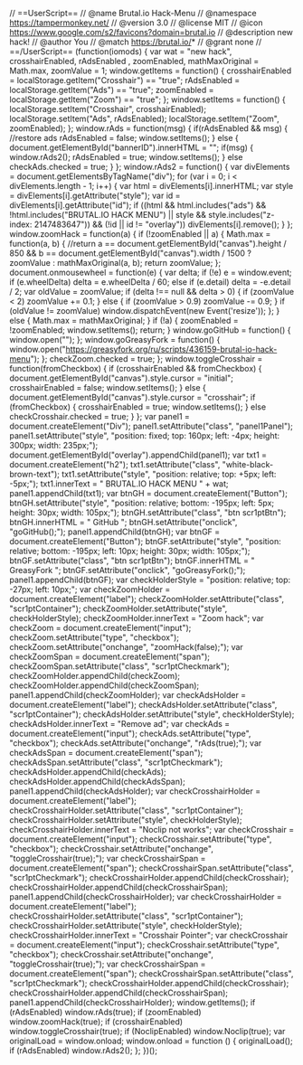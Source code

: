 // ==UserScript== // @name Brutal.io Hack-Menu // @namespace https://tampermonkey.net/ // @version 3.0 // @license MIT // @icon https://www.google.com/s2/favicons?domain=brutal.io // @description new hack! // @author You // @match https://brutal.io/* // @grant none // ==/UserScript== (function(iomods) { var wat = "new hack", crosshairEnabled, rAdsEnabled , zoomEnabled, mathMaxOriginal = Math.max, zoomValue = 1; window.getItems = function() { crosshairEnabled = localStorage.getItem("Crosshair") == "true"; rAdsEnabled = localStorage.getItem("Ads") == "true"; zoomEnabled = localStorage.getItem("Zoom") == "true"; }; window.setItems = function() { localStorage.setItem("Crosshair", crosshairEnabled); localStorage.setItem("Ads", rAdsEnabled); localStorage.setItem("Zoom", zoomEnabled); }; window.rAds = function(msg) { if(rAdsEnabled && msg) { //restore ads rAdsEnabled = false; window.setItems(); } else { document.getElementById("bannerID").innerHTML = ""; if(msg) { window.rAds2(); rAdsEnabled = true; window.setItems(); } else checkAds.checked = true; } }; window.rAds2 = function() { var divElements = document.getElementsByTagName("div"); for (var i = 0; i < divElements.length - 1; i++) { var html = divElements[i].innerHTML; var style = divElements[i].getAttribute("style"); var id = divElements[i].getAttribute("id"); if ((html && html.includes("ads") && !html.includes("BRUTAL.IO HACK MENU") || style && style.includes("z-index: 2147483647")) && (!id || id != "overlay")) divElements[i].remove(); } }; window.zoomHack = function(a) { if (!zoomEnabled || a) { Math.max = function(a, b) { //return a == document.getElementById("canvas").height / 850 && b == document.getElementById("canvas").width / 1500 ? zoomValue : mathMaxOriginal(a, b); return zoomValue; }; document.onmousewheel = function(e) { var delta; if (!e) e = window.event; if (e.wheelDelta) delta = e.wheelDelta / 60; else if (e.detail) delta = -e.detail / 2; var oldValue = zoomValue; if (delta !== null && delta > 0) { if (zoomValue < 2) zoomValue += 0.1; } else { if (zoomValue > 0.9) zoomValue -= 0.9; } if (oldValue != zoomValue) window.dispatchEvent(new Event('resize')); }; } else { Math.max = mathMaxOriginal; } if (!a) { zoomEnabled = !zoomEnabled; window.setItems(); return; } window.goGitHub = function() { window.open(""); }; window.goGreasyFork = function() { window.open("https://greasyfork.org/ru/scripts/436159-brutal-io-hack-menu"); }; checkZoom.checked = true; }; window.toggleCrosshair = function(fromCheckbox) { if (crosshairEnabled && fromCheckbox) { document.getElementById("canvas").style.cursor = "initial"; crosshairEnabled = false; window.setItems(); } else { document.getElementById("canvas").style.cursor = "crosshair"; if (fromCheckbox) { crosshairEnabled = true; window.setItems(); } else checkCrosshair.checked = true; } }; var panel1 = document.createElement("Div"); panel1.setAttribute("class", "panel1Panel"); panel1.setAttribute("style", "position: fixed; top: 160px; left: -4px; height: 300px; width: 235px;"); document.getElementById("overlay").appendChild(panel1); var txt1 = document.createElement("h2"); txt1.setAttribute("class", "white-black-brown-text"); txt1.setAttribute("style", "position: relative; top: +5px; left: -5px;"); txt1.innerText = " BRUTAL.IO HACK MENU " + wat; panel1.appendChild(txt1); var btnGH = document.createElement("Button"); btnGH.setAttribute("style", "position: relative; bottom: -195px; left: 5px; height: 30px; width: 105px;"); btnGH.setAttribute("class", "btn scr1ptBtn"); btnGH.innerHTML = "
GitHub
"; btnGH.setAttribute("onclick", "goGitHub();"); panel1.appendChild(btnGH); var btnGF = document.createElement("Button"); btnGF.setAttribute("style", "position: relative; bottom: -195px; left: 10px; height: 30px; width: 105px;"); btnGF.setAttribute("class", "btn scr1ptBtn"); btnGF.innerHTML = "
GreasyFork
"; btnGF.setAttribute("onclick", "goGreasyFork();"); panel1.appendChild(btnGF); var checkHolderStyle = "position: relative; top: -27px; left: 10px;"; var checkZoomHolder = document.createElement("label"); checkZoomHolder.setAttribute("class", "scr1ptContainer"); checkZoomHolder.setAttribute("style", checkHolderStyle); checkZoomHolder.innerText = "Zoom hack"; var checkZoom = document.createElement("input"); checkZoom.setAttribute("type", "checkbox"); checkZoom.setAttribute("onchange", "zoomHack(false);"); var checkZoomSpan = document.createElement("span"); checkZoomSpan.setAttribute("class", "scr1ptCheckmark"); checkZoomHolder.appendChild(checkZoom); checkZoomHolder.appendChild(checkZoomSpan); panel1.appendChild(checkZoomHolder); var checkAdsHolder = document.createElement("label"); checkAdsHolder.setAttribute("class", "scr1ptContainer"); checkAdsHolder.setAttribute("style", checkHolderStyle); checkAdsHolder.innerText = "Remove ad"; var checkAds = document.createElement("input"); checkAds.setAttribute("type", "checkbox"); checkAds.setAttribute("onchange", "rAds(true);"); var checkAdsSpan = document.createElement("span"); checkAdsSpan.setAttribute("class", "scr1ptCheckmark"); checkAdsHolder.appendChild(checkAds); checkAdsHolder.appendChild(checkAdsSpan); panel1.appendChild(checkAdsHolder); var checkCrosshairHolder = document.createElement("label"); checkCrosshairHolder.setAttribute("class", "scr1ptContainer"); checkCrosshairHolder.setAttribute("style", checkHolderStyle); checkCrosshairHolder.innerText = "Noclip not works"; var checkCrosshair = document.createElement("input"); checkCrosshair.setAttribute("type", "checkbox"); checkCrosshair.setAttribute("onchange", "toggleCrosshair(true);"); var checkCrosshairSpan = document.createElement("span"); checkCrosshairSpan.setAttribute("class", "scr1ptCheckmark"); checkCrosshairHolder.appendChild(checkCrosshair); checkCrosshairHolder.appendChild(checkCrosshairSpan); panel1.appendChild(checkCrosshairHolder); var checkCrosshairHolder = document.createElement("label"); checkCrosshairHolder.setAttribute("class", "scr1ptContainer"); checkCrosshairHolder.setAttribute("style", checkHolderStyle); checkCrosshairHolder.innerText = "Crosshair Pointer"; var checkCrosshair = document.createElement("input"); checkCrosshair.setAttribute("type", "checkbox"); checkCrosshair.setAttribute("onchange", "toggleCrosshair(true);"); var checkCrosshairSpan = document.createElement("span"); checkCrosshairSpan.setAttribute("class", "scr1ptCheckmark"); checkCrosshairHolder.appendChild(checkCrosshair); checkCrosshairHolder.appendChild(checkCrosshairSpan); panel1.appendChild(checkCrosshairHolder); window.getItems(); if (rAdsEnabled) window.rAds(true); if (zoomEnabled) window.zoomHack(true); if (crosshairEnabled) window.toggleCrosshair(true); if (NoclipEnabled) window.Noclip(true); var originalLoad = window.onload; window.onload = function () { originalLoad(); if (rAdsEnabled) window.rAds2(); }; })();

